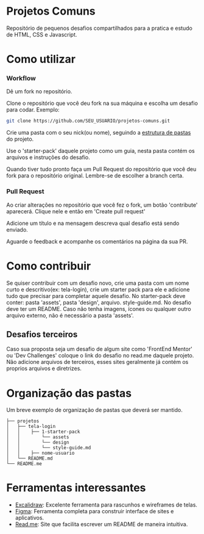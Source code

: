 # Projetos Comuns
Repositório de pequenos desafios compartilhados para a pratica e estudo de HTML, CSS e Javascript. 


# Como utilizar
### Workflow
Dê um fork no repositório.

Clone o repositório que você deu fork na sua máquina e escolha um desafio para codar.
Exemplo:
```bash
git clone https://github.com/SEU_USUARIO/projetos-comuns.git
```

Crie uma pasta com o seu nick(ou nome), seguindo a [estrutura de pastas](#organização-das-pastas) do projeto.

Use o 'starter-pack' daquele projeto como um guia, nesta pasta contém os arquivos e instruções do desafio.

Quando tiver tudo pronto faça um Pull Request do repositório que você deu fork para o repositório original. Lembre-se de escolher a branch certa.


### Pull Request
Ao criar alterações no repositório que você fez o fork, um botão 'contribute' aparecerá. Clique nele e então em 'Create pull request'

Adicione um título e na mensagem descreva qual desafio está sendo enviado.

Aguarde o feedback e acompanhe os comentários na página da sua PR.


# Como contribuir
Se quiser contribuir com um desafio novo, crie uma pasta com um nome curto e descritivo(ex: tela-login), crie um starter pack para ele e adicione tudo que precisar para completar aquele desafio. No starter-pack deve conter: pasta 'assets', pasta 'design', arquivo. style-guide.md. No desafio deve ter um README.
Caso não tenha imagens, ícones ou qualquer outro arquivo externo, não é necessário a pasta 'assets'.

## Desafios terceiros
Caso sua proposta seja um desafio de algum site como 'FrontEnd Mentor' ou 'Dev Challenges' coloque o link do desafio no read.me daquele projeto. Não adicione arquivos de terceiros, esses sites geralmente já contém os proprios arquivos e diretrizes.


# Organização das pastas
Um breve exemplo de organização de pastas que deverá ser mantido.
```
├── projetos
│   ├── tela-login
│   │    ├── 1-starter-pack
│   │        └── assets
│   │        └── design
│   │        └── style-guide.md
│   │    ├── nome-usuario    
│   └── README.md
└── README.me
```

# Ferramentas interessantes
- [Excalidraw](https://excalidraw.com/): Excelente ferramenta para rascunhos e wireframes de telas.
- [Figma](https://www.figma.com/): Ferramenta completa para construir interface de sites e aplicativos.
- [Read.me](https://readme.so/pt): Site que facilita escrever um README de maneira intuitiva.
